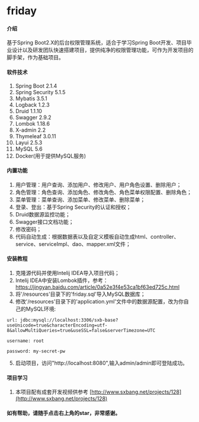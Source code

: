 # friday

#### 介绍
基于Spring Boot2.X的后台权限管理系统，适合于学习Spring Boot开发、项目毕业设计以及研发团队快速搭建项目，提供纯净的权限管理功能，可作为开发项目的脚手架，作为基础项目。

#### 软件技术
1. Spring Boot 2.1.4
2. Spring Security 5.1.5
3. Mybatis 3.5.1
4. Logback 1.2.3
5. Druid 1.1.10
6. Swagger 2.9.2
7. Lombok 1.18.6
8. X-admin 2.2
9. Thymeleaf 3.0.11
10. Layui 2.5.3
11. MySQL 5.6
12. Docker(用于提供MySQL服务) 

#### 内置功能
1. 用户管理：用户查询、添加用户、修改用户、用户角色设置、删除用户；
2. 角色管理：角色查询、添加角色、修改角色、角色菜单权限配置、删除角色；
3. 菜单管理：菜单查询、添加菜单、修改菜单、删除菜单；
4. 登录、登出：基于Spring Security的认证和授权；
5. Druid数据源监控功能；
6. Swagger接口文档功能；
7. 修改密码；
8. 代码自动生成：根据数据表以及自定义模板自动生成html、controller、service、serviceImpl、dao、mapper.xml文件；

#### 安装教程

1. 克隆源代码并使用Intelij IDEA导入项目代码；
2. Intelij IDEA中安装Lombok插件，参考：https://jingyan.baidu.com/article/0a52e3f4e53ca1bf63ed725c.html
3. 将'/resources'目录下的'friday.sql'导入MySQL数据库；
4. 修改'/resources'目录下的'application.yml'文件中的数据源配置，改为你自己的MySQL环境:

```
url: jdbc:mysql://localhost:3306/sxb-base?useUnicode=true&characterEncoding=utf-8&allowMultiQueries=true&useSSL=false&serverTimezone=UTC

username: root

password: my-secret-pw
```

5. 启动项目，访问"http://localhost:8080",输入admin/admin即可登陆成功。

#### 项目学习

1. 本项目配有成套开发视频供参考 [http://www.sxbang.net/projects/128](http://www.sxbang.net/projects/128)

#### 如有帮助，请随手点击右上角的star，非常感谢。

